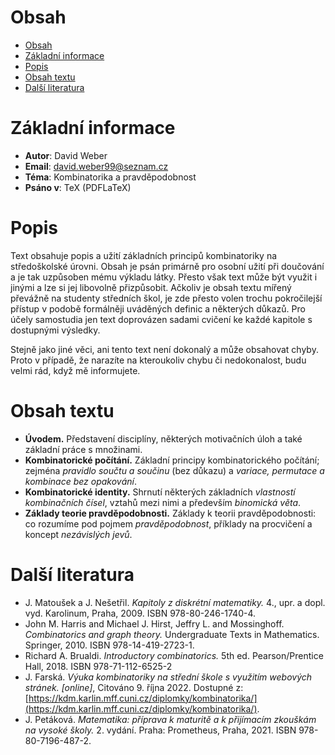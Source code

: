 # Obsah
- [Obsah](#obsah)
- [Základní informace](#základní-informace)
- [Popis](#popis)
- [Obsah textu](#obsah-textu)
- [Další literatura](#další-literatura)

# Základní informace
- **Autor**: David Weber
- **Email**: david.weber99@seznam.cz
- **Téma**: Kombinatorika a pravděpodobnost
- **Psáno v**: TeX (PDFLaTeX)

# Popis
Text obsahuje popis a užití základních principů kombinatoriky na středoškolské úrovni. Obsah je psán primárně pro osobní užití při doučování a je tak uzpůsoben mému výkladu látky. Přesto však text může být využit i jinými a lze si jej libovolně přizpůsobit. Ačkoliv je obsah textu mířený převážně na studenty středních škol, je zde přesto volen trochu pokročilejší přístup v podobě formálněji uváděných definic a některých důkazů. Pro účely samostudia jen text doprovázen sadami cvičení ke každé kapitole s dostupnými výsledky.

Stejně jako jiné věci, ani tento text není dokonalý a může obsahovat chyby. Proto v případě, že narazíte na kteroukoliv chybu či nedokonalost, budu velmi rád, když mě informujete.

# Obsah textu
- **Úvodem.** Představení disciplíny, některých motivačních úloh a také základní práce s množinami.
- **Kombinatorické počítání.** Základní principy kombinatorického počítání; zejména *pravidlo součtu a součinu* (bez důkazu) a *variace, permutace a kombinace bez opakování*.
- **Kombinatorické identity.** Shrnutí některých základních *vlastností kombinačních čísel*, vztahů mezi nimi a především *binomická věta*.
- **Základy teorie pravděpodobnosti.** Základy k teorii pravděpodobnosti: co rozumíme pod pojmem *pravděpodobnost*, příklady na procvičení a koncept *nezávislých jevů*.

# Další literatura
- J. Matoušek a J. Nešetřil. *Kapitoly z diskrétní matematiky.* 4., upr. a dopl. vyd. Karolinum, Praha, 2009. ISBN 978-80-246-1740-4.
- John M. Harris and Michael J. Hirst, Jeffry L. and Mossinghoff. *Combinatorics and graph theory.* Undergraduate Texts in Mathematics. Springer, 2010. ISBN 978-14-419-2723-1.
- Richard A. Brualdi. *Introductory combinatorics.* 5th ed. Pearson/Prentice Hall, 2018. ISBN 978-71-112-6525-2
- J. Farská. *Výuka kombinatoriky na střední škole s využitím webových stránek. [online]*, Citováno 9. října 2022. Dostupné z: [https://kdm.karlin.mff.cuni.cz/diplomky/kombinatorika/](https://kdm.karlin.mff.cuni.cz/diplomky/kombinatorika/).
- J. Petáková. *Matematika: příprava k maturitě a k přijímacím zkouškám na vysoké školy.* 2. vydání. Praha: Prometheus, Praha, 2021. ISBN 978-80-7196-487-2.